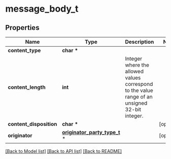 # message_body_t

## Properties
Name | Type | Description | Notes
------------ | ------------- | ------------- | -------------
**content_type** | **char \*** |  | 
**content_length** | **int** | Integer where the allowed values correspond to the value range of an unsigned 32-bit integer.  | 
**content_disposition** | **char \*** |  | [optional] 
**originator** | [**originator_party_type_t**](originator_party_type.md) \* |  | [optional] 

[[Back to Model list]](../README.md#documentation-for-models) [[Back to API list]](../README.md#documentation-for-api-endpoints) [[Back to README]](../README.md)


